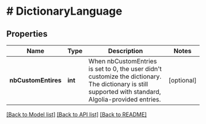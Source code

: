 # # DictionaryLanguage

## Properties

Name | Type | Description | Notes
------------ | ------------- | ------------- | -------------
**nbCustomEntires** | **int** | When nbCustomEntries is set to 0, the user didn&#39;t customize the dictionary. The dictionary is still supported with standard, Algolia-provided entries. | [optional]

[[Back to Model list]](../../README.md#models) [[Back to API list]](../../README.md#endpoints) [[Back to README]](../../README.md)
